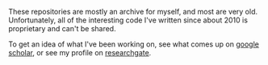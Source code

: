 These repositories are mostly an archive for myself, and most are very old. Unfortunately,
all of the interesting code I've written since about 2010 is proprietary and can't be shared.

To get an idea of what I've been working on, see what comes up on
[google scholar](https://scholar.google.com/citations?user=P65jJT0AAAAJ), or see my profile on
[researchgate](https://www.researchgate.net/profile/Nigel-Stepp).
